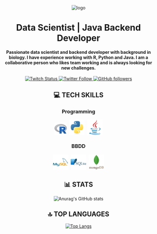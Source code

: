 <div id="header" align="center">
  <img width="534" alt="logo" src="https://user-images.githubusercontent.com/67501790/222429903-609267f5-7702-4ea3-b5f6-9d1984fcc866.png">
  
  <h1>
  Data Scientist | Java Backend Developer
  </h1>
  
  <h4>
Passionate data scientist and backend developer with background in biology. I have experience working with R, Python and Java. I am a collaborative person who likes team working and is always looking for new challenges.
  </h4>
  
</div>

<div id="badges" align="center">

  <a href="https://www.twitch.tv/alvarordev" target="_blank">
    <img alt="Twitch Status" src="https://img.shields.io/twitch/status/alvarordev?logo=twitch&style=for-the-badge">
  </a>
    
  <a href="https://twitter.com/_Alvaroo_R" target="_blank">
    <img alt="Twitter Follow" src="https://img.shields.io/twitter/follow/_Alvaroo_R?label=FOLLOW&logo=twitter&style=for-the-badge">
  </a>
  
  <a href="https://github.com/Alvaro-R" target="_blank">
    <img alt="GitHub followers" src="https://img.shields.io/github/followers/Alvaro-R?label=follow&logo=github&style=for-the-badge">
  </a>    
    
</div>

<div id="tech_skills" align="center">

  <h2>
    💻 TECH SKILLS
  </h2>
  
  <h3> Programming </h3>
  <!--R-->
  <img src="https://github.com/devicons/devicon/blob/master/icons/r/r-original.svg" title="R" width="8%" heigth = "8%"/>&nbsp
  <!--PYTHON-->
  <img src="https://github.com/devicons/devicon/blob/master/icons/python/python-original.svg" title="Python" width="10%" heigth = "10%"/>&nbsp
  <!--JAVA-->
  <img src="https://github.com/devicons/devicon/blob/master/icons/java/java-original.svg" title="Java" width="10%" heigth = "10%"/>
  
  <h3> BBDD </h3>
  <!--MYSQL-->
  <img src="https://github.com/devicons/devicon/blob/master/icons/mysql/mysql-original-wordmark.svg" title="MySQL" width="10%" heigth = "10%"/>&nbsp
  <!--MYSQL-->
  <img src="https://github.com/devicons/devicon/blob/master/icons/sqlite/sqlite-original-wordmark.svg" title="SQLite" width="10%" heigth = "10%"/>&nbsp
  <!--MONGODB-->
  <img src="https://github.com/devicons/devicon/blob/master/icons/mongodb/mongodb-original-wordmark.svg" title="MongoDB" width="10%" heigth = "10%"/>
    
</div>

<div id="tech_skills" align="center">

  <h2>
    📊 STATS
  </h2>
  
  ![Anurag's GitHub stats](https://github-readme-stats.vercel.app/api?username=Alvaro-R&show_icons=true&theme=algolia)
    
</div>

<div id="tech_skills" align="center">

  <h2>
    🔝 TOP LANGUAGES
  </h2>
  
  [![Top Langs](https://github-readme-stats.vercel.app/api/top-langs/?username=Alvaro-R&layout=compact&theme=algolia)](https://github.com/anuraghazra/github-readme-stats)
    
</div>




<!--
**Alvaro-R/Alvaro-R** is a ✨ _special_ ✨ repository because its `README.md` (this file) appears on your GitHub profile.

Here are some ideas to get you started:

- 🔭 I’m currently working on ...
- 🌱 I’m currently learning ...
- 👯 I’m looking to collaborate on ...
- 🤔 I’m looking for help with ...
- 💬 Ask me about ...
- 📫 How to reach me: ...
- 😄 Pronouns: ...
- ⚡ Fun fact: ...
-->
